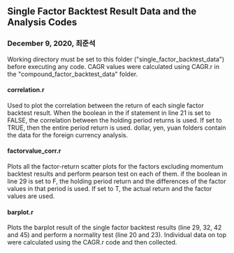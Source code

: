 ## Single Factor Backtest Result Data and the Analysis Codes

### December 9, 2020, 최준석

Working directory must be set to this folder ("single_factor_backtest_data") before executing any code. CAGR values were calculated using CAGR.r in the "compound_factor_backtest_data" folder. 

#### correlation.r
Used to plot the correlation between the return of each single factor backtest result. When the boolean in the if statement in line 21 is set to FALSE, the correlation between the holding period returns is used. If set to TRUE, then the entire period return is used. dollar, yen, yuan folders contain the data for the foreign currency analysis. 

#### factorvalue_corr.r
Plots all the factor-return scatter plots for the factors excluding momentum backtest results and perform pearson test on each of them. if the boolean in line 29 is set to F, the holding period return and the differences of the factor values in that period is used. If set to T, the actual return and the factor values are used. 

#### barplot.r
Plots the barplot result of the single factor backtest results (line 29, 32, 42 and 45) and perform a normality test (line 20 and 23). Individual data on top were calculated using the CAGR.r code and then collected. 